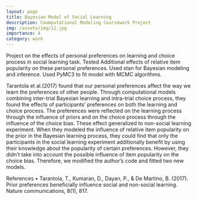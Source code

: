 ```yaml
---
layout: page
title: Bayesian Model of Social Learning
description: Coomputational Modeling Coursework Project
img: /assets/img/12.jpg
importance: 4
category: work
---
```


Project on the effects of personal preferences on learning and choice process in social learning task. Tested Additional effects of relative item popularity on these personal preferences. Used stan for Bayesian modeling and inference. Used PyMC3 to fit model with MCMC algorithms.

Tarantola et al.(2017) found that our personal preferences affect the way we learn the preferences of other people. Through computational models combining inter-trial Bayesian learning and intra-trial choice process, they found the effects of participants’ preferences on both the learning and choice process. The preferences were reflected on the learning process through the influence of priors and on the choice process through the influence of the choice bias. These effect generalized to non-social learning experiment. When they modeled the influence of relative item popularity on the prior in the Bayesian learning process, they could find that only the participants in the social learning experiment additionally benefit by using their knowledge about the popularity of certain preferences.
However, they didn’t take into account the possible influence of item popularity on the choice bias. Therefore, we modified the author’s code and fitted two new models. 


References
• Tarantola, T., Kumaran, D., Dayan, P., & De Martino, B. (2017). Prior preferences beneficially influence social and non-social learning. Nature communications, 8(1), 817.